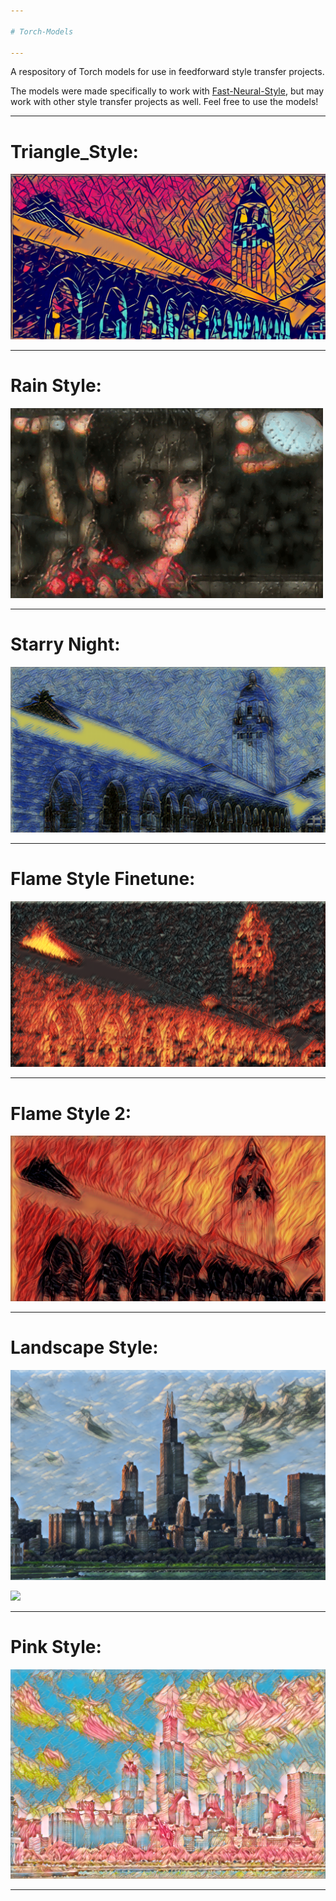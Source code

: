 ```yaml
---

# Torch-Models

---
```

A respository of Torch models for use in feedforward style transfer projects. 

The models were made specifically to work with [Fast-Neural-Style](https://github.com/jcjohnson/fast-neural-style), but may work with other style transfer projects as well. Feel free to use the models!


---

# Triangle_Style: 

![](https://raw.githubusercontent.com/ProGamerGov/Torch-Models/master/triangle_style/triangle_style_2000.png)

---

# Rain Style:

![](https://raw.githubusercontent.com/ProGamerGov/Torch-Models/master/rain_style_4000_iterations/insta005.gif)

---

# Starry Night:

![](https://raw.githubusercontent.com/ProGamerGov/Torch-Models/master/starry_night/starry_night_2000.png)

---

# Flame Style Finetune: 

![](https://raw.githubusercontent.com/ProGamerGov/Torch-Models/master/flame_style_finetune/flame_style_iter_2000.png)

---

# Flame Style 2:

![](https://raw.githubusercontent.com/ProGamerGov/Torch-Models/master/flame_style_2/out_flame_4000.png)

---

# Landscape Style:

![](https://raw.githubusercontent.com/ProGamerGov/Torch-Models/master/landscape_style/landscape_style_5700.png)

![](https://i.imgur.com/m4LJGse.gif)

---

# Pink Style:

![](https://raw.githubusercontent.com/ProGamerGov/Torch-Models/master/pink_style/pink_style_1800.png)

---
